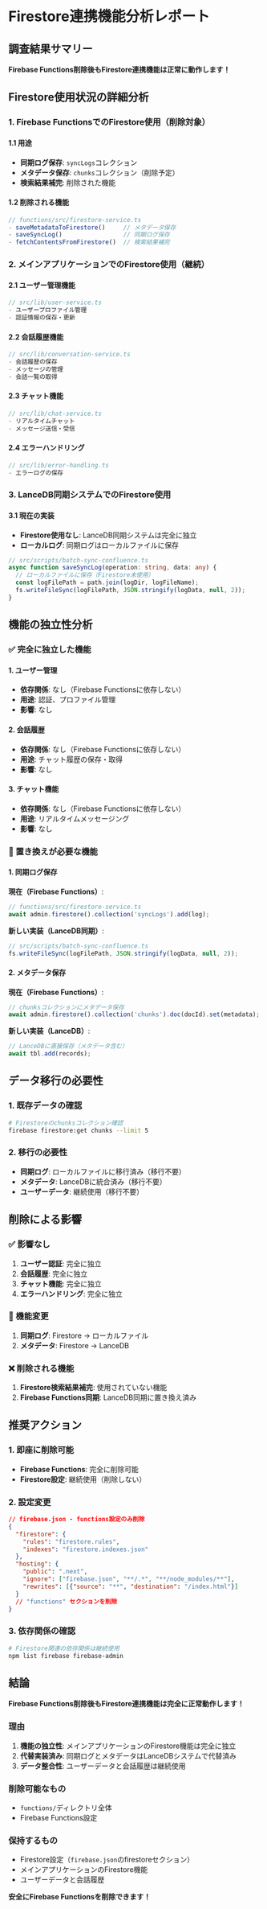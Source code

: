 # Firestore連携機能分析レポート

## 調査結果サマリー

**Firebase Functions削除後もFirestore連携機能は正常に動作します！**

## Firestore使用状況の詳細分析

### 1. Firebase FunctionsでのFirestore使用（削除対象）

#### 1.1 用途
- **同期ログ保存**: `syncLogs`コレクション
- **メタデータ保存**: `chunks`コレクション（削除予定）
- **検索結果補完**: 削除された機能

#### 1.2 削除される機能
```typescript
// functions/src/firestore-service.ts
- saveMetadataToFirestore()     // メタデータ保存
- saveSyncLog()                 // 同期ログ保存
- fetchContentsFromFirestore()  // 検索結果補完
```

### 2. メインアプリケーションでのFirestore使用（継続）

#### 2.1 ユーザー管理機能
```typescript
// src/lib/user-service.ts
- ユーザープロファイル管理
- 認証情報の保存・更新
```

#### 2.2 会話履歴機能
```typescript
// src/lib/conversation-service.ts
- 会話履歴の保存
- メッセージの管理
- 会話一覧の取得
```

#### 2.3 チャット機能
```typescript
// src/lib/chat-service.ts
- リアルタイムチャット
- メッセージ送信・受信
```

#### 2.4 エラーハンドリング
```typescript
// src/lib/error-handling.ts
- エラーログの保存
```

### 3. LanceDB同期システムでのFirestore使用

#### 3.1 現在の実装
- **Firestore使用なし**: LanceDB同期システムは完全に独立
- **ローカルログ**: 同期ログはローカルファイルに保存

```typescript
// src/scripts/batch-sync-confluence.ts
async function saveSyncLog(operation: string, data: any) {
  // ローカルファイルに保存（Firestore未使用）
  const logFilePath = path.join(logDir, logFileName);
  fs.writeFileSync(logFilePath, JSON.stringify(logData, null, 2));
}
```

## 機能の独立性分析

### ✅ 完全に独立した機能

#### 1. ユーザー管理
- **依存関係**: なし（Firebase Functionsに依存しない）
- **用途**: 認証、プロファイル管理
- **影響**: なし

#### 2. 会話履歴
- **依存関係**: なし（Firebase Functionsに依存しない）
- **用途**: チャット履歴の保存・取得
- **影響**: なし

#### 3. チャット機能
- **依存関係**: なし（Firebase Functionsに依存しない）
- **用途**: リアルタイムメッセージング
- **影響**: なし

### 🔄 置き換えが必要な機能

#### 1. 同期ログ保存
**現在（Firebase Functions）**:
```typescript
// functions/src/firestore-service.ts
await admin.firestore().collection('syncLogs').add(log);
```

**新しい実装（LanceDB同期）**:
```typescript
// src/scripts/batch-sync-confluence.ts
fs.writeFileSync(logFilePath, JSON.stringify(logData, null, 2));
```

#### 2. メタデータ保存
**現在（Firebase Functions）**:
```typescript
// chunksコレクションにメタデータ保存
await admin.firestore().collection('chunks').doc(docId).set(metadata);
```

**新しい実装（LanceDB）**:
```typescript
// LanceDBに直接保存（メタデータ含む）
await tbl.add(records);
```

## データ移行の必要性

### 1. 既存データの確認
```bash
# Firestoreのchunksコレクション確認
firebase firestore:get chunks --limit 5
```

### 2. 移行の必要性
- **同期ログ**: ローカルファイルに移行済み（移行不要）
- **メタデータ**: LanceDBに統合済み（移行不要）
- **ユーザーデータ**: 継続使用（移行不要）

## 削除による影響

### ✅ 影響なし
1. **ユーザー認証**: 完全に独立
2. **会話履歴**: 完全に独立
3. **チャット機能**: 完全に独立
4. **エラーハンドリング**: 完全に独立

### 🔄 機能変更
1. **同期ログ**: Firestore → ローカルファイル
2. **メタデータ**: Firestore → LanceDB

### ❌ 削除される機能
1. **Firestore検索結果補完**: 使用されていない機能
2. **Firebase Functions同期**: LanceDB同期に置き換え済み

## 推奨アクション

### 1. 即座に削除可能
- **Firebase Functions**: 完全に削除可能
- **Firestore設定**: 継続使用（削除しない）

### 2. 設定変更
```json
// firebase.json - functions設定のみ削除
{
  "firestore": {
    "rules": "firestore.rules",
    "indexes": "firestore.indexes.json"
  },
  "hosting": {
    "public": ".next",
    "ignore": ["firebase.json", "**/.*", "**/node_modules/**"],
    "rewrites": [{"source": "**", "destination": "/index.html"}]
  }
  // "functions" セクションを削除
}
```

### 3. 依存関係の確認
```bash
# Firestore関連の依存関係は継続使用
npm list firebase firebase-admin
```

## 結論

**Firebase Functions削除後もFirestore連携機能は完全に正常動作します！**

### 理由
1. **機能の独立性**: メインアプリケーションのFirestore機能は完全に独立
2. **代替実装済み**: 同期ログとメタデータはLanceDBシステムで代替済み
3. **データ整合性**: ユーザーデータと会話履歴は継続使用

### 削除可能なもの
- `functions/`ディレクトリ全体
- Firebase Functions設定

### 保持するもの
- Firestore設定（`firebase.json`のfirestoreセクション）
- メインアプリケーションのFirestore機能
- ユーザーデータと会話履歴

**安全にFirebase Functionsを削除できます！**
